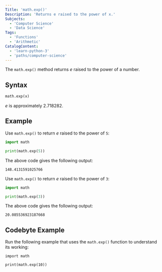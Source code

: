 ```yaml
---
Title: 'math.exp()'
Description: 'Returns e raised to the power of x.'
Subjects:
  - 'Computer Science'
  - 'Data Science'
Tags:
  - 'Functions'
  - 'Arithmetic'
CatalogContent:
  - 'learn-python-3'
  - 'paths/computer-science'
---
```


The `math.exp()` method returns _e_ raised to the power of a number.

## Syntax

```py
math.exp(x)
```

_e_ is approximately 2.718282.

## Example

Use `math.exp()` to return _e_ raised to the power of `5`:

```python
import math

print(math.exp(5)) 
```

The above code gives the following output:

```shell
148.4131591025766
```

Use `math.exp()` to return _e_ raised to the power of `3`:

```python
import math

print(math.exp(3))
```

The above code gives the following output:

```shell
20.085536923187668
```

## Codebyte Example

Run the following example that uses the `math.exp()` function to understand its working:

```codebyte/py
import math

print(math.exp(10))
```
